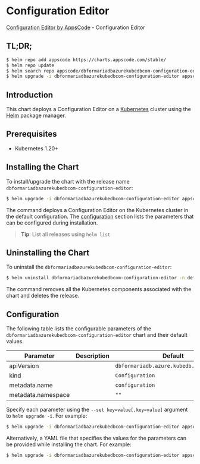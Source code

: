 # Configuration Editor

[Configuration Editor by AppsCode](https://appscode.com) - Configuration Editor

## TL;DR;

```bash
$ helm repo add appscode https://charts.appscode.com/stable/
$ helm repo update
$ helm search repo appscode/dbformariadbazurekubedbcom-configuration-editor --version=v0.14.0
$ helm upgrade -i dbformariadbazurekubedbcom-configuration-editor appscode/dbformariadbazurekubedbcom-configuration-editor -n default --create-namespace --version=v0.14.0
```

## Introduction

This chart deploys a Configuration Editor on a [Kubernetes](http://kubernetes.io) cluster using the [Helm](https://helm.sh) package manager.

## Prerequisites

- Kubernetes 1.20+

## Installing the Chart

To install/upgrade the chart with the release name `dbformariadbazurekubedbcom-configuration-editor`:

```bash
$ helm upgrade -i dbformariadbazurekubedbcom-configuration-editor appscode/dbformariadbazurekubedbcom-configuration-editor -n default --create-namespace --version=v0.14.0
```

The command deploys a Configuration Editor on the Kubernetes cluster in the default configuration. The [configuration](#configuration) section lists the parameters that can be configured during installation.

> **Tip**: List all releases using `helm list`

## Uninstalling the Chart

To uninstall the `dbformariadbazurekubedbcom-configuration-editor`:

```bash
$ helm uninstall dbformariadbazurekubedbcom-configuration-editor -n default
```

The command removes all the Kubernetes components associated with the chart and deletes the release.

## Configuration

The following table lists the configurable parameters of the `dbformariadbazurekubedbcom-configuration-editor` chart and their default values.

|     Parameter      | Description |                       Default                       |
|--------------------|-------------|-----------------------------------------------------|
| apiVersion         |             | <code>dbformariadb.azure.kubedb.com/v1alpha1</code> |
| kind               |             | <code>Configuration</code>                          |
| metadata.name      |             | <code>configuration</code>                          |
| metadata.namespace |             | <code>""</code>                                     |


Specify each parameter using the `--set key=value[,key=value]` argument to `helm upgrade -i`. For example:

```bash
$ helm upgrade -i dbformariadbazurekubedbcom-configuration-editor appscode/dbformariadbazurekubedbcom-configuration-editor -n default --create-namespace --version=v0.14.0 --set apiVersion=dbformariadb.azure.kubedb.com/v1alpha1
```

Alternatively, a YAML file that specifies the values for the parameters can be provided while
installing the chart. For example:

```bash
$ helm upgrade -i dbformariadbazurekubedbcom-configuration-editor appscode/dbformariadbazurekubedbcom-configuration-editor -n default --create-namespace --version=v0.14.0 --values values.yaml
```
